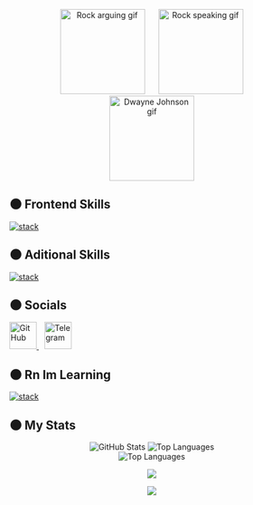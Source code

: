 <!-- Centered images of The Rock gifs -->

<p align="center">
  <img src="https://media.tenor.com/7NYN21Z4ABwAAAAM/rock-arguing.gif" alt="Rock arguing gif" width="150" height="150" style="margin: 0 10px;" />
  <img src="https://media.tenor.com/5kAXHha0xCQAAAAM/rocky-rock.gif" alt="Rock speaking gif" width="150" height="150" style="margin: 0 10px;" />
  <img src="https://media.tenor.com/1V9b8Eg0nHUAAAAM/dwayne-johnson-the-rock.gif" alt="Dwayne Johnson gif" width="150" height="150" style="margin: 0 10px;" />
</p>

 
<!-- Frontend Skills Section -->
## 🌑 Frontend Skills

<!-- Icons for HTML5, CSS3, Sass -->

[![stack](https://skillicons.dev/icons?i=html,css,scss)](https://skillicons.dev)



<!-- Additional Skills Section -->
## 🌑 Aditional Skills

<!-- Icons for Photoshop, Figma, Illustrator, Linux -->

[![stack](https://skillicons.dev/icons?i=figma,linux,git)](https://skillicons.dev)




<!-- Social Links -->
## 🌑 Socials

<p align="left">
  <!-- GitHub -->
  <a href="https://www.github.com/CodingNORVIN" target="_blank" rel="noreferrer">
    <picture>
      <source media="(prefers-color-scheme: dark)" srcset="https://raw.githubusercontent.com/danielcranney/readme-generator/main/public/icons/socials/github-dark.svg" />
      <source media="(prefers-color-scheme: light)" srcset="https://raw.githubusercontent.com/danielcranney/readme-generator/main/public/icons/socials/github.svg" />
      <img src="https://raw.githubusercontent.com/danielcranney/readme-generator/main/public/icons/socials/github.svg" width="48" height="48" alt="GitHub" title="GitHub" />
    </picture>
  </a>

  <!-- Telegram -->
  <a href="https://t.me/norvin_adapter" target="_blank" rel="noreferrer" style="margin-left: 10px;">
    <img
      src="https://github.com/user-attachments/assets/d8bccf85-7904-4a47-a310-6feafea92b00"
      width="48"
      height="48"
      alt="Telegram"
      title="Telegram"
    />
  </a>
</p>

<!-- What Im Learning Section -->
## 🌑 Rn Im Learning

<!-- Icons for what im learning rn -->

[![stack](https://skillicons.dev/icons?i=js)](https://skillicons.dev)


<!-- GitHub Stats -->
## 🌑 My Stats

<div align="center">
  <img src="https://github-readme-stats.vercel.app/api?username=CodingNORVIN&show_icons=true&count_private=true&theme=monokai&hide_border=true&bg_color=00000000" alt="GitHub Stats">
  <img src="https://github-readme-stats.vercel.app/api/top-langs/?username=CodingNORVIN&layout=compact&langs_count=10&include_all_commits=true&hide_border=true&theme=monokai&bg_color=00000000" alt="Top Languages"><br>
  <img src="https://github-readme-streak-stats.herokuapp.com/?user=CodingNORVIN&hide_border=true&theme=monokai&background=FFFFFF00" alt="Top Languages"><br>

</div>

<!-- Follower Count -->
<p align="center">
  <a href="https://www.github.com/CodingNORVIN" target="_blank" rel="noreferrer">
    <img src="https://img.shields.io/github/followers/CodingNORVIN?logo=github&style=for-the-badge&color=fc9867&labelColor=272822" />
  </a>
</p>


<!-- Profile Views -->
<p align="center">
  <img src="https://komarev.com/ghpvc/?username=CodingNORVIN&style=for-the-badge&color=fc9867&label=Profile%20Views&labelColor=272822" />
</p>

